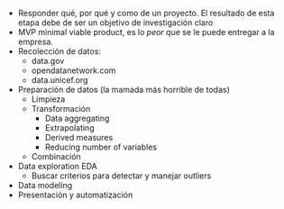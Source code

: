 - Responder qué, por qué y como de un proyecto. El resultado de esta etapa debe de ser un objetivo de investigación claro
- MVP minimal viable product, es lo _peor_ que se le puede entregar a la empresa.
- Recolección de datos:
	- data.gov
	- opendatanetwork.com
	- data.unicef.org
- Preparación de datos (la mamada más horrible de todas)
	- Limpieza
	- Transformación
		- Data aggregating
		- Extrapolating
		- Derived measures
		- Reducing number of variables
	- Combinación
- Data exploration EDA
	- Buscar criterios para detectar y manejar outliers
- Data modeling
- Presentación y automatización